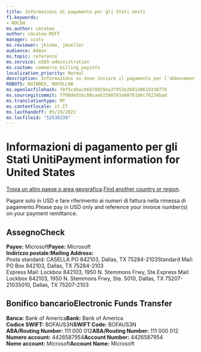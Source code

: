 ```yaml
---
title: Informazioni di pagamento per gli Stati Uniti
f1.keywords:
- NOCSH
ms.author: cmcatee
author: cmcatee-MSFT
manager: scotv
ms.reviewer: jkinma, jmueller
audience: Admin
ms.topic: reference
ms.service: o365-administration
ms.custom: commerce_billing_payinfo
localization_priority: Normal
description: Informazioni su dove inviare il pagamento per l'abbonamento.
ROBOTS: NOINDEX, NOFOLLOW
ms.openlocfilehash: f8f5cd4acb6bf8029ba3f953b2681d0619330776
ms.sourcegitcommit: f780de91bc00caeb1598781e0076106c76234bad
ms.translationtype: MT
ms.contentlocale: it-IT
ms.lasthandoff: 05/19/2021
ms.locfileid: "52536239"
---
```

# <a name="payment-information-for-united-states"></a><span data-ttu-id="01df1-103">Informazioni di pagamento per gli Stati Uniti</span><span class="sxs-lookup"><span data-stu-id="01df1-103">Payment information for United States</span></span>

<span data-ttu-id="01df1-104">[Trova un altro paese o area geografica](../billing-and-payments/pay-for-your-subscription.md).</span><span class="sxs-lookup"><span data-stu-id="01df1-104">[Find another country or region](../billing-and-payments/pay-for-your-subscription.md).</span></span>

<span data-ttu-id="01df1-105">Pagare solo in USD e fare riferimento ai numeri di fattura nella rimessa di pagamento.</span><span class="sxs-lookup"><span data-stu-id="01df1-105">Please pay in USD only and reference your invoice number(s) on your payment remittance.</span></span>

## <a name="check"></a><span data-ttu-id="01df1-106">Assegno</span><span class="sxs-lookup"><span data-stu-id="01df1-106">Check</span></span>

<span data-ttu-id="01df1-107">**Payee:** Microsoft</span><span class="sxs-lookup"><span data-stu-id="01df1-107">**Payee:** Microsoft</span></span>  
<span data-ttu-id="01df1-108">**Indirizzo postale:**</span><span class="sxs-lookup"><span data-stu-id="01df1-108">**Mailing Address:**</span></span>  
<span data-ttu-id="01df1-109">Posta standard: CASELLA PO 842103, Dallas, TX 75284-2103</span><span class="sxs-lookup"><span data-stu-id="01df1-109">Standard Mail: PO Box 842103, Dallas, TX 75284-2103</span></span>  
<span data-ttu-id="01df1-110">Express Mail: Lockbox 842103, 1950 N. Stemmons Frwy, Ste.</span><span class="sxs-lookup"><span data-stu-id="01df1-110">Express Mail: Lockbox 842103, 1950 N. Stemmons Frwy, Ste.</span></span> <span data-ttu-id="01df1-111">5010, Dallas, TX 75207-2103</span><span class="sxs-lookup"><span data-stu-id="01df1-111">5010, Dallas, TX 75207-2103</span></span>

## <a name="electronic-funds-transfer"></a><span data-ttu-id="01df1-112">Bonifico bancario</span><span class="sxs-lookup"><span data-stu-id="01df1-112">Electronic Funds Transfer</span></span>

<span data-ttu-id="01df1-113">**Banca:** Bank of America</span><span class="sxs-lookup"><span data-stu-id="01df1-113">**Bank:** Bank of America</span></span>  
<span data-ttu-id="01df1-114">**Codice SWIFT:** BOFAUS3N</span><span class="sxs-lookup"><span data-stu-id="01df1-114">**SWIFT Code:** BOFAUS3N</span></span>  
<span data-ttu-id="01df1-115">**ABA/Routing Number:** 111 000 012</span><span class="sxs-lookup"><span data-stu-id="01df1-115">**ABA/Routing Number:** 111 000 012</span></span>  
<span data-ttu-id="01df1-116">**Numero account:** 4426587954</span><span class="sxs-lookup"><span data-stu-id="01df1-116">**Account Number:** 4426587954</span></span>  
<span data-ttu-id="01df1-117">**Nome account:** Microsoft</span><span class="sxs-lookup"><span data-stu-id="01df1-117">**Account Name:** Microsoft</span></span>
